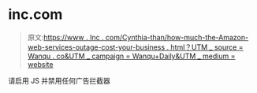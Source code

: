 # inc.com

> 原文:[https://www . Inc . com/Cynthia-than/how-much-the-Amazon-web-services-outage-cost-your-business . html？UTM _ source = Wanqu . co&UTM _ campaign = Wanqu+Daily&UTM _ medium = website](https://www.inc.com/cynthia-than/how-much-did-the-amazon-web-services-outage-cost-your-business.html?utm_source=wanqu.co&utm_campaign=Wanqu+Daily&utm_medium=website)

请启用 JS 并禁用任何广告拦截器